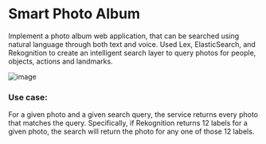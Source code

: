 # Smart Photo Album 

Implement a photo album web application, that can be searched using natural language through both text and voice. 
Used Lex, ElasticSearch, and Rekognition to create an intelligent search layer to query photos for people, objects, actions and landmarks.

![image](https://user-images.githubusercontent.com/8120359/183785219-ee462e12-fe6f-4ec9-a86b-386e1e39b478.png)

### Use case:
For a given photo and a given search query, the service returns every photo that matches the query. 
Specifically, if Rekognition returns 12 labels for a given photo, the search will return the photo for any one of those 12 labels.
